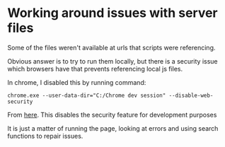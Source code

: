 
# Working around issues with server files

Some of the files weren't available at urls that scripts were referencing.

Obvious answer is to try to run them locally, but there is a security issue
which browsers have that prevents referencing local js files. 

In chrome, I disabled this by running command: 

```
chrome.exe --user-data-dir="C:/Chrome dev session" --disable-web-security
```

From [here][no access control]. This disables the security feature for 
development purposes

It is just a matter of running the page, looking at errors and using search
functions to repair issues.

[no access control]: https://stackoverflow.com/questions/20035101/no-access-control-allow-origin-header-is-present-on-the-requested-resource
